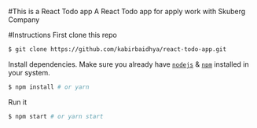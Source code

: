#This is a React Todo app 
A React Todo app for apply work with Skuberg Company

#Instructions
First clone this repo
```bash
$ git clone https://github.com/kabirbaidhya/react-todo-app.git
```
Install dependencies. Make sure you already have [`nodejs`](https://nodejs.org/en/) & [`npm`](https://www.npmjs.com/) installed in your system.
```bash
$ npm install # or yarn
```

Run it
```bash
$ npm start # or yarn start
```
